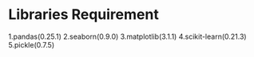 # Libraries Requirement
1.pandas(0.25.1)
2.seaborn(0.9.0)
3.matplotlib(3.1.1)
4.scikit-learn(0.21.3)
5.pickle(0.7.5)
